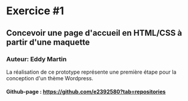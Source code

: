# Exercice #1
## Concevoir une page d'accueil en HTML/CSS à partir d'une maquette
### Auteur: Eddy Martin
La réalisation de ce prototype représente une première étape pour la conception d'un thème Wordpress.

#### Github-page : https://github.com/e2392580?tab=repositories